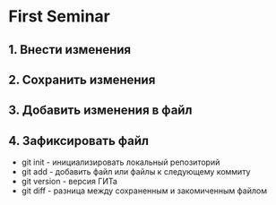 # First Seminar
## 1. Внести изменения
## 2. Сохранить изменения 
## 3. Добавить изменения в файл
## 4. Зафиксировать файл
* git init - инициализировать локальный репозиторий 
* git add - добавить файл или файлы к следующему коммиту
* git version - версия ГИТа 
* git diff - разница между сохраненным и закомиченным файлом